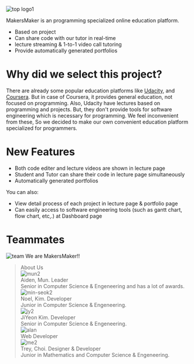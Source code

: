 ![top logo1](https://user-images.githubusercontent.com/41455064/43368772-78c3579c-939d-11e8-838b-bef35c98f1f6.png)

MakersMaker is an programming specialized online education platform.

  - Based on project
  - Can share code with our tutor in real-time
  - lecture streaming & 1-to-1 video call tutoring
  - Provide automatically generated portfolios

# Why did we select this project?
There are already some popular education platforms like [Udacity](https://www.udacity.com/), and [Coursera](https://www.coursera.org/).
But in case of Coursera, it provides general education, not focused on programming.
 Also, Udacity have lectures based on programming and projects. But, they don't provide tools for software engineering which is necessary for programming. We feel inconvenient from these, So we decided to make our own convenient education platform specialized for programmers.

# New Features

  - Both code editer and lecture videos are shown in lecture page
  - Student and Tutor can share their code in lecture page simultaneously
  - Automatically generated portfolios

You can also:
  - View detail process of each project in lecture page & portfolio page
  - Can easily access to software engineering tools (such as gantt chart, flow chart, etc,.) at Dashboard page

# Teammates
![team](https://user-images.githubusercontent.com/41455064/43364580-d1c143cc-9357-11e8-89bc-addd0da973cb.jpg)
We are MakersMaker!!  

>About Us<br>
![mun2](https://user-images.githubusercontent.com/41455064/43364667-b1aa5054-9359-11e8-9988-59daed6e7330.png)<br>
>Aiden, Mun. Leader<br>
>Senior in Computer Science & Engeneering and has a lot of awards.<br>
![min-seok2](https://user-images.githubusercontent.com/41455064/43364690-164acbce-935a-11e8-9223-ce0b9fe78949.png) <br>
>Noel, Kim. Developer<br>
>Junior in Computer Science & Engeneering.<br>
![jy2](https://user-images.githubusercontent.com/41455064/43364691-182d5696-935a-11e8-972c-571da5280f68.png)<br>
>JiYeon Kim. Developer<br>
>Senior in Computer Science & Engeneering.<br>
![alan](https://user-images.githubusercontent.com/41455064/43368721-c355b7ce-939c-11e8-9fd2-e8892ae91d51.png) <br>
> Web Developer<br>
![me2](https://user-images.githubusercontent.com/41455064/43364692-19b4b9a0-935a-11e8-9c17-1b6bae638080.png) <br>
>Trey, Choi. Designer & Developer <br>
>Junior in Mathematics and Computer Science & Engeneering. <br>